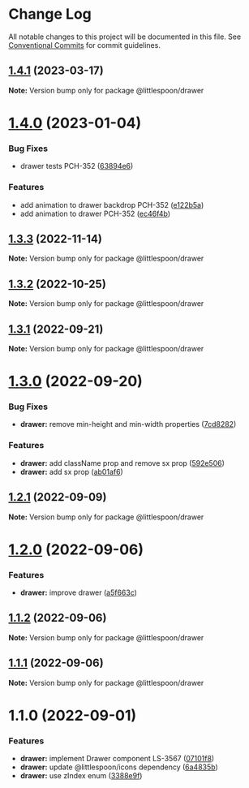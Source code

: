 # Change Log

All notable changes to this project will be documented in this file.
See [Conventional Commits](https://conventionalcommits.org) for commit guidelines.

## [1.4.1](https://github.com/little-spoon-dev/design-system/compare/@littlespoon/drawer@1.4.0...@littlespoon/drawer@1.4.1) (2023-03-17)

**Note:** Version bump only for package @littlespoon/drawer

# [1.4.0](https://github.com/little-spoon-dev/design-system/compare/@littlespoon/drawer@1.3.3...@littlespoon/drawer@1.4.0) (2023-01-04)

### Bug Fixes

- drawer tests PCH-352 ([63894e6](https://github.com/little-spoon-dev/design-system/commit/63894e6e7a14e5e11d202efe83b1c22b357f1f92))

### Features

- add animation to drawer backdrop PCH-352 ([e122b5a](https://github.com/little-spoon-dev/design-system/commit/e122b5a9ccab4b0c5d9adc2fccd80463d4bec17e))
- add animation to drawer PCH-352 ([ec46f4b](https://github.com/little-spoon-dev/design-system/commit/ec46f4bb985557a3bc4a59701dbec0291c81dda3))

## [1.3.3](https://github.com/little-spoon-dev/design-system/compare/@littlespoon/drawer@1.3.2...@littlespoon/drawer@1.3.3) (2022-11-14)

**Note:** Version bump only for package @littlespoon/drawer

## [1.3.2](https://github.com/little-spoon-dev/design-system/compare/@littlespoon/drawer@1.3.1...@littlespoon/drawer@1.3.2) (2022-10-25)

**Note:** Version bump only for package @littlespoon/drawer

## [1.3.1](https://github.com/little-spoon-dev/design-system/compare/@littlespoon/drawer@1.3.0...@littlespoon/drawer@1.3.1) (2022-09-21)

**Note:** Version bump only for package @littlespoon/drawer

# [1.3.0](https://github.com/little-spoon-dev/design-system/compare/@littlespoon/drawer@1.2.1...@littlespoon/drawer@1.3.0) (2022-09-20)

### Bug Fixes

- **drawer:** remove min-height and min-width properties ([7cd8282](https://github.com/little-spoon-dev/design-system/commit/7cd8282a08e5cbdc6160db7972ad3c786ad40a55))

### Features

- **drawer:** add className prop and remove sx prop ([592e506](https://github.com/little-spoon-dev/design-system/commit/592e50604bb9c18cd66a7cd3cc270672ad6ed12f))
- **drawer:** add sx prop ([ab01af6](https://github.com/little-spoon-dev/design-system/commit/ab01af6c9cf457bf352939e3dc3ca0a4073417f1))

## [1.2.1](https://github.com/little-spoon-dev/design-system/compare/@littlespoon/drawer@1.2.0...@littlespoon/drawer@1.2.1) (2022-09-09)

**Note:** Version bump only for package @littlespoon/drawer

# [1.2.0](https://github.com/little-spoon-dev/design-system/compare/@littlespoon/drawer@1.1.2...@littlespoon/drawer@1.2.0) (2022-09-06)

### Features

- **drawer:** improve drawer ([a5f663c](https://github.com/little-spoon-dev/design-system/commit/a5f663c8c7a00bf6f2849192139988acd2e4e6b4))

## [1.1.2](https://github.com/little-spoon-dev/design-system/compare/@littlespoon/drawer@1.1.1...@littlespoon/drawer@1.1.2) (2022-09-06)

**Note:** Version bump only for package @littlespoon/drawer

## [1.1.1](https://github.com/little-spoon-dev/design-system/compare/@littlespoon/drawer@1.1.0...@littlespoon/drawer@1.1.1) (2022-09-06)

**Note:** Version bump only for package @littlespoon/drawer

# 1.1.0 (2022-09-01)

### Features

- **drawer:** implement Drawer component LS-3567 ([07101f8](https://github.com/little-spoon-dev/design-system/commit/07101f8d936c624465dc09c2f6da24d34bf1557e))
- **drawer:** update @littlespoon/icons dependency ([6a4835b](https://github.com/little-spoon-dev/design-system/commit/6a4835b2b345ecbff752c35a51576ef134a9f4ee))
- **drawer:** use zIndex enum ([3388e9f](https://github.com/little-spoon-dev/design-system/commit/3388e9f9f1efdec6b317596c0f5ec2f414449ed9))
